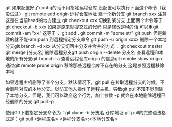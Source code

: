 git 如果配置好了config的话不用指定远程仓库
没配置可以执行下面这个命令（我没试过）
git remote add origin 远程仓库地址
建一个新分支 git branch xxx    注意这是在当前head的地方建立
git checkout xxx 切换到某分支
上面两个命令等于 git checkout -b xxx
如果是原来就提交过的代码 只是修改是M的话 可以用git commit -am "xx"
这等于：
git add .
git commit -m "some str"
git push
但是新建的就不能-am
push 到远程指定分支命令
git push -u origin xxxx
删除一个本地分支git branch -d xxx
从分支切回主分支并合并的方式：
git checkout master
git merge [分支名]
删除远程分支git push origin --delete 分支名
查看远程和本地的所有分支git branch -a
查看远程仓库origin 的信息git remote show origin 
通过git remote prune origin 移除那些远程仓库不存在的分支 这是参照远程移除本地

如果远程主机删除了某个分支，默认情况下，git pull 在拉取远程分支的时候，不会删除对应的本地分支。以防其他人操作了远程主机，导致git pull不知不觉删除了本地分支。但是，我们可以改变这个行为，加上参数 -p 就会在本地删除远程已经删除的分支
git pull -p

使用Git下载指定分支命令为：git clone -b 分支名 仓库地址
git pull的完整语法格式是：git pull <远程库名> <远程分支名>:<本地分支名>
